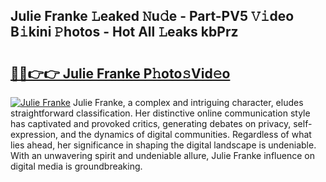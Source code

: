 ## Julie Franke 𝙻eaked 𝙽u𝚍e - Part-PV5 𝚅𝚒deo B𝚒kini 𝙿hotos - Hot All 𝙻eaks kbPrz

# <h2><a href="http://ld1c5lk.urlbe.top/?page=Julie+Franke">🔗🔗👉👉 Julie Franke P𝚑oto𝚜Vid𝚎o</a></h2>

[![Julie Franke](https://i.imgur.com/eBuTRDB.gif)](http://ld1c5lk.urlbe.top/?page=Julie+Franke)
Julie Franke, a complex and intriguing character, eludes straightforward classification. Her distinctive online communication style has captivated and provoked critics, generating debates on privacy, self-expression, and the dynamics of digital communities. Regardless of what lies ahead, her significance in shaping the digital landscape is undeniable. With an unwavering spirit and undeniable allure, Julie Franke influence on digital media is groundbreaking.
